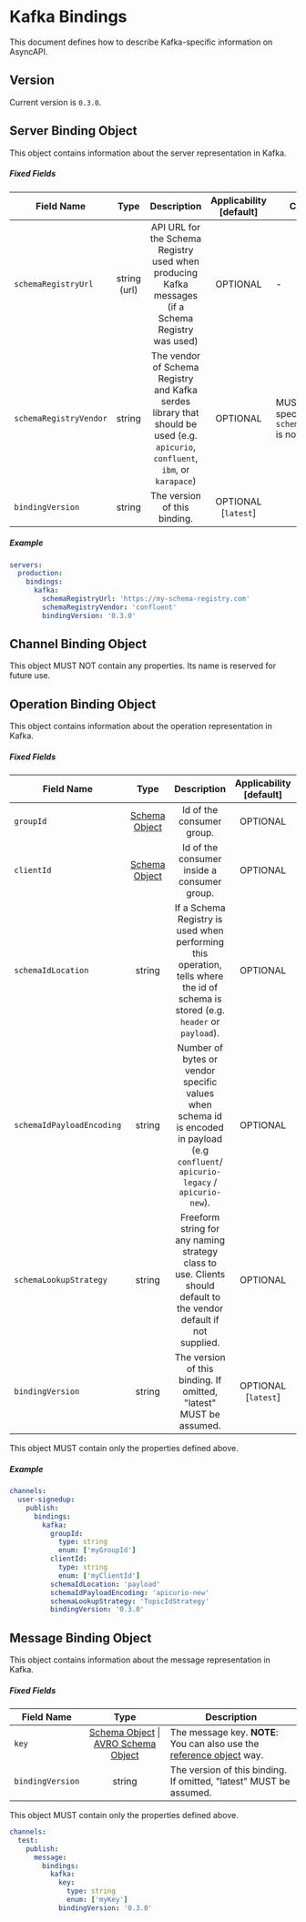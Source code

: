 # Kafka Bindings

This document defines how to describe Kafka-specific information on AsyncAPI.

<a name="version"></a>

## Version

Current version is `0.3.0`.


<a name="server"></a>

## Server Binding Object

This object contains information about the server representation in Kafka.

##### Fixed Fields

Field Name | Type | Description | Applicability [default] | Constraints
---|:---:|:---:|:---:|---
`schemaRegistryUrl` | string (url) | API URL for the Schema Registry used when producing Kafka messages (if a Schema Registry was used) | OPTIONAL | -
`schemaRegistryVendor` | string | The vendor of Schema Registry and Kafka serdes library that should be used (e.g. `apicurio`, `confluent`, `ibm`, or `karapace`) | OPTIONAL | MUST NOT be specified if `schemaRegistryUrl` is not specified
<a name="serverBindingObjectBindingVersion"></a>`bindingVersion` | string | The version of this binding. | OPTIONAL [`latest`]

##### Example

```yaml
servers:
  production:
    bindings:
      kafka:
        schemaRegistryUrl: 'https://my-schema-registry.com'
        schemaRegistryVendor: 'confluent'
        bindingVersion: '0.3.0'
```


<a name="channel"></a>

## Channel Binding Object

This object MUST NOT contain any properties. Its name is reserved for future use.


<a name="operation"></a>

## Operation Binding Object

This object contains information about the operation representation in Kafka.

##### Fixed Fields

Field Name | Type | Description | Applicability [default] | Constraints
---|:---:|:---:|:---:|---
<a name="operationBindingObjectGroupId"></a>`groupId` | [Schema Object][schemaObject] | Id of the consumer group. | OPTIONAL | -
<a name="operationBindingObjectClientId"></a>`clientId` | [Schema Object][schemaObject] | Id of the consumer inside a consumer group. | OPTIONAL | -
<a name="operationBindingObjectSchemaIdLocation"></a>`schemaIdLocation` | string | If a Schema Registry is used when performing this operation, tells where the id of schema is stored (e.g. `header` or `payload`). | OPTIONAL | MUST NOT be specified if `schemaRegistryUrl` is not specified at the Server level
<a name="operationBindingObjectSchemaIdPayloadEncoding"></a>`schemaIdPayloadEncoding` | string | Number of bytes or vendor specific values when schema id is encoded in payload (e.g `confluent`/ `apicurio-legacy` / `apicurio-new`). | OPTIONAL | MUST NOT be specified if `schemaRegistryUrl` is not specified at the Server level
<a name="operationBindingObjectSchemaLookupStrategy"></a>`schemaLookupStrategy` | string | Freeform string for any naming strategy class to use. Clients should default to the vendor default if not supplied. | OPTIONAL | MUST NOT be specified if `schemaRegistryUrl` is not specified at the Server level
<a name="operationBindingObjectBindingVersion"></a>`bindingVersion` | string | The version of this binding. If omitted, "latest" MUST be assumed. | OPTIONAL [`latest`] | -

This object MUST contain only the properties defined above.

##### Example

```yaml
channels:
  user-signedup:
    publish:
      bindings:
        kafka:
          groupId:
            type: string
            enum: ['myGroupId']
          clientId:
            type: string
            enum: ['myClientId']
          schemaIdLocation: 'payload'
          schemaIdPayloadEncoding: 'apicurio-new'
          schemaLookupStrategy: 'TopicIdStrategy'
          bindingVersion: '0.3.0'
```


<a name="message"></a>

## Message Binding Object

This object contains information about the message representation in Kafka.

##### Fixed Fields

Field Name | Type | Description
---|:---:|---
<a name="messageBindingObjectKey"></a>`key` | [Schema Object][schemaObject] \| [AVRO Schema Object](https://avro.apache.org/docs/current/spec.html) | The message key. **NOTE**: You can also use the [reference object](https://asyncapi.io/docs/specifications/v2.4.0#referenceObject) way.
<a name="messageBindingObjectBindingVersion"></a>`bindingVersion` | string | The version of this binding. If omitted, "latest" MUST be assumed.

This object MUST contain only the properties defined above.


```yaml
channels:
  test:
    publish:
      message:
        bindings:
          kafka:
            key:
              type: string
              enum: ['myKey']
            bindingVersion: '0.3.0'
```

[schemaObject]: https://www.asyncapi.com/docs/specifications/2.4.0/#schemaObject
